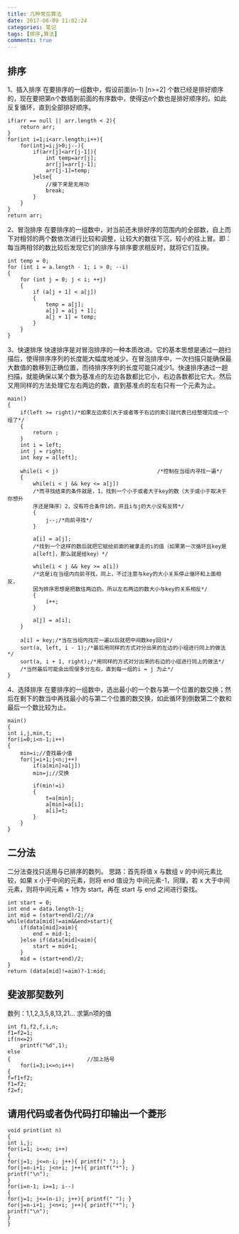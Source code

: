 ```yaml
---
title: 几种常见算法
date: 2017-06-09 11:02:24
categories: 笔记
tags: [排序,算法]
comments: true
---
```


## 排序
1、插入排序
在要排序的一组数中，假设前面(n-1) [n>=2] 个数已经是排好顺序的，现在要把第n个数插到前面的有序数中，使得这n个数也是排好顺序的。如此反复循环，直到全部排好顺序。
<!--more-->
```
if(arr == null || arr.length < 2){
    return arr;
}
for(int i=1;i<arr.length;i++){
    for(intj=i;j>0;j--){
        if(arr[j]<arr[j-1]){
            int temp=arr[j];
            arr[j]=arr[j-1];
            arr[j-1]=temp;
        }else{
            //接下来是无用功
            break;
        }
    }
}
return arr;
```

2、冒泡排序
在要排序的一组数中，对当前还未排好序的范围内的全部数，自上而下对相邻的两个数依次进行比较和调整，让较大的数往下沉，较小的往上冒。即：每当两相邻的数比较后发现它们的排序与排序要求相反时，就将它们互换。
```
int temp = 0;
for (int i = a.length - 1; i > 0; --i)
{
    for (int j = 0; j < i; ++j)
    {
        if (a[j + 1] < a[j])
        {
            temp = a[j];
            a[j] = a[j + 1];
            a[j + 1] = temp;
        }
    }
}
```

3、快速排序
快速排序是对冒泡排序的一种本质改进。它的基本思想是通过一趟扫描后，使得排序序列的长度能大幅度地减少。在冒泡排序中，一次扫描只能确保最大数值的数移到正确位置，而待排序序列的长度可能只减少1。快速排序通过一趟扫描，就能确保以某个数为基准点的左边各数都比它小，右边各数都比它大。然后又用同样的方法处理它左右两边的数，直到基准点的左右只有一个元素为止。
```
main()
{
    if(left >= right)/*如果左边索引大于或者等于右边的索引就代表已经整理完成一个组了*/
    {
        return ;
    }
    int i = left;
    int j = right;
    int key = a[left];

    while(i < j)                               /*控制在当组内寻找一遍*/
    {
        while(i < j && key <= a[j])
        /*而寻找结束的条件就是，1，找到一个小于或者大于key的数（大于或小于取决于你想升
        序还是降序）2，没有符合条件1的，并且i与j的大小没有反转*/ 
        {
            j--;/*向前寻找*/
        }

        a[i] = a[j];
        /*找到一个这样的数后就把它赋给前面的被拿走的i的值（如果第一次循环且key是
        a[left]，那么就是给key）*/

        while(i < j && key >= a[i])
        /*这是i在当组内向前寻找，同上，不过注意与key的大小关系停止循环和上面相反，
        因为排序思想是把数往两边扔，所以左右两边的数大小与key的关系相反*/
        {
            i++;
        }

        a[j] = a[i];        
    }

    a[i] = key;/*当在当组内找完一遍以后就把中间数key回归*/
    sort(a, left, i - 1);/*最后用同样的方式对分出来的左边的小组进行同上的做法*/
    sort(a, i + 1, right);/*用同样的方式对分出来的右边的小组进行同上的做法*/
    /*当然最后可能会出现很多分左右，直到每一组的i = j 为止*/
}
```

4、选择排序
在要排序的一组数中，选出最小的一个数与第一个位置的数交换；然后在剩下的数当中再找最小的与第二个位置的数交换，如此循环到倒数第二个数和最后一个数比较为止。
```
main()
{
int i,j,min,t;
for(i=0;i<n-1;i++)
{
    min=i;//查找最小值
    for(j=i+1;j<n;j++)
        if(a[min]>a[j])
        min=j;//交换

        if(min!=i)
        {
            t=a[min];
            a[min]=a[i];
            a[i]=t;
        }
    }
}
```



## 二分法
二分法查找只适用与已排序的数列。
思路：首先将值 x 与数组 v 的中间元素比较，如果 x 小于中间的元素，则将 end 值设为 中间元素-1，同理，若 x 大于中间元素，则将中间元素 + 1作为 start，再在 start 与 end 之间进行查找。
```
int start = 0;
int end = data.length-1;
int mid = (start+end)/2;//a
while(data[mid]!=aim&&end>start){
    if(data[mid]>aim){
        end = mid-1;
    }else if(data[mid]<aim){
        start = mid+1;
    }
    mid = (start+end)/2;
}
return (data[mid]!=aim)?-1:mid;
```

## 斐波那契数列
数列：1,1,2,3,5,8,13,21...  求第n项的值
```
int f1,f2,f,i,n;    
f1=f2=1;
if(n<=2)    
    printf("%d",1);    
else 
{                        //加上括号
    for(i=3;i<=n;i++)      
{   
f=f1+f2;         
f1=f2;   
f2=f;             
```

## 请用代码或者伪代码打印输出一个菱形
```
void print(int n)
{
int i,j;
for(i=1; i<=n; i++)
{
for(j=1; j<=n-i; j++){ printf(" "); }
for(j=n-i+1; j<n+i; j++){ printf("*"); }
printf("\n");
}
for(i=n-1; i>=1; i--)
{
for(j=1; j<=(n-i); j++){ printf(" "); }
for(j=n-i+1; j<n+i; j++){ printf("*"); }
printf("\n");
}
}
```

